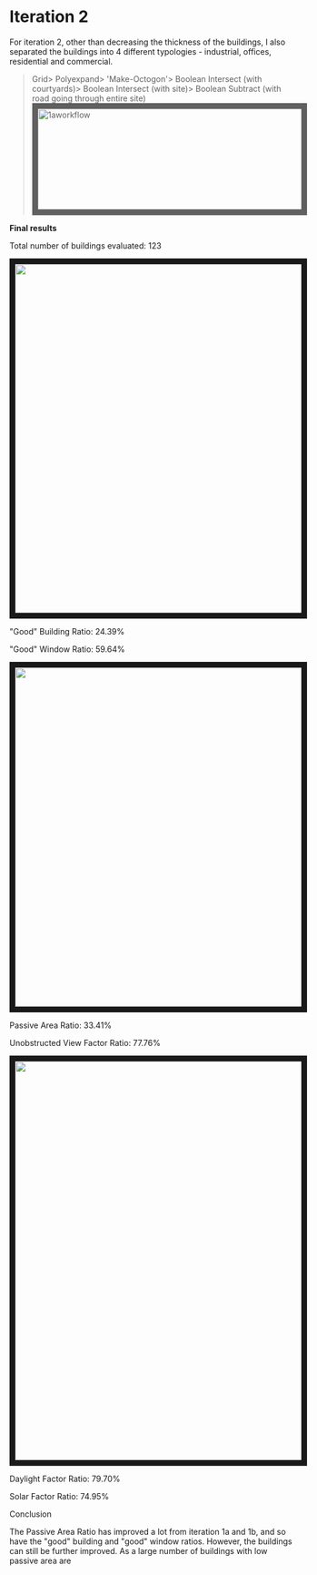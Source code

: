# Iteration 2

For iteration 2, other than decreasing the thickness of the buildings, I also separated the buildings into 4 different typologies - industrial, offices, residential and commercial.

>Grid> Polyexpand> 'Make-Octogon'> Boolean Intersect (with courtyards)> Boolean Intersect (with site)> Boolean Subtract (with road going through entire site)
><img src="https://raw.githubusercontent.com/design-automation/urban-prototyping-2018/master/lisa/imgs/1aworkflow.jpg"
>alt="1aworkflow" width="620" height="177.25" border="10" /></a>

**Final results**

Total number of buildings evaluated: 123

<img src="https://raw.githubusercontent.com/design-automation/urban-prototyping-2018/master/lisa/imgs/2gbw.jpg" 
width="1089" height="613" border="10" />

"Good" Building Ratio: 24.39%

"Good" Window Ratio: 59.64%

<img src="https://raw.githubusercontent.com/design-automation/urban-prototyping-2018/master/lisa/imgs/2pavf.jpg" 
width="1075" height="596" border="10" />

Passive Area Ratio: 33.41%

Unobstructed View Factor Ratio: 77.76%

<img src="https://raw.githubusercontent.com/design-automation/urban-prototyping-2018/master/lisa/imgs/2dfsf.jpg" 
width="1087" height="701" border="10" />

Daylight Factor Ratio: 79.70%

Solar Factor Ratio: 74.95%

Conclusion

The Passive Area Ratio has improved a lot from iteration 1a and 1b, and so have the "good" building and "good" window ratios.
However, the buildings can still be further improved. As a large number of buildings with low passive area are








